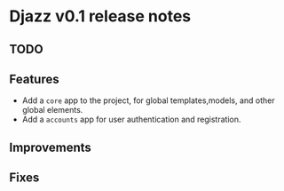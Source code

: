 # Djazz v0.1 release notes

## TODO

## Features

- Add a `core` app to the project, for global templates,models, and other global elements.
- Add a `accounts` app for user authentication and registration.

## Improvements

## Fixes

